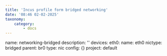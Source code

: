```yaml
---
title: 'Incus profile form bridged networking'
date: '08:46 02-02-2025'
taxonomy:
    category:
        - docs
---
```


name: networking-bridged
description: ''
devices:
  eth0:
    name: eth0
    nictype: bridged
    parent: br0
    type: nic
config: {}
project: default